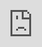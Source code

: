 +++
title = "Learning-Notes: Arxiv 2103.00020 - Learning Transferable Visual Models from Natural Language Supervision"
description = ""
date = 2025-09-15
draft = false
+++

_Note: This is a living document and is subject to change. The next time you visit, content might differ._

# Focus on the paper "Learning Transferable Visual Models from Natural Language Supervision"
## Introduction
The paper "Learning Transferable Visual Models from Natural Language Supervision" presents CLIP, a method for Contrastive Language-Image Pretraining. It is a pioneer in leveraging web-scale pairs of images and texts to achieve higher levels of generalization than previous computer vision SOTA models. 

At the time of the paper, SOTA models were pretrained on datasets with fixed lists of specific classes. For example [ImageNet with 1000 classes](https://deeplearning.cms.waikato.ac.nz/user-guide/class-maps/IMAGENET/).

Models trained in this way will be limited to the specified classes only. This limits their general application, since they can only correctly handle previously specified classes. The task of designing classes and gathering training data is bottlenecked by humans, which means it is not well scalable.

In contrast the internet contains a rich collection of images that have some form of annotation. For example text descriptions for accessibility, text surrounding images, text in photo libraries, Instagram posts etc. 

The main idea of the authors, from my understanding, is that leveraging the huge corpus of image-text pairs in the internet would enable a much more general visual understanding. For the paper, the authors created a new dataset which contains image-text pairs for **every** word that appears at least 100 times in the English Wikipedia.

For me the most important points in this paper are:
- The model architecture that allows a much more general image understanding.
- Contrastive pretraining allows the model to learn robustly from "messy" web data.
- Ablation studies show that CLIP has good zero-shot-transfer.

I will expand in later sections about what I found noteworthy.

## Video Presentation and Paper Page of CLIP at ICML
If you want to watch a video for an overview before diving into the paper or want to hear the researchers: There is a video recording of the paper presentation at ICML 2021 by the researchers. It is only 20min short and is an easy watch.

Please visit **https://icml.cc/virtual/2021/poster/9193** to watch the video presentation.
Below the video is embedded for preview.
<iframe src="https://slideslive.com/embed/presentation/38958587?js_embed_version=3&embed_init_token=eyJhbGciOiJIUzI1NiJ9.eyJpYXQiOjE3NTc4ODM3MTgsImV4cCI6MTc1ODAxMzMxOCwidSI6eyJ1dWlkIjoiNmVjMDFhYmQtZjVkMC00ZWFkLWI3MWUtOTc1YzVkNmE3NTY1IiwiaSI6bnVsbCwiZSI6bnVsbCwibSI6ZmFsc2V9LCJkIjoiaWNtbC5jYyJ9.-UL0blPtuz64z8rtUvg4n2q8--nmMEYd1VKa-BxSISQ&embed_parent_url=https%3A%2F%2Ficml.cc%2Fvirtual%2F2021%2Fposter%2F9193&embed_origin=https%3A%2F%2Ficml.cc&embed_container_id=presentation-embed-38958587&auto_load=true&auto_play=false&zoom_ratio=&disable_fullscreen=false&locale=de&vertical_enabled=true&vertical_enabled_on_mobile=false&allow_hidden_controls_when_paused=true&fit_to_viewport=true&custom_user_id=&user_uuid=6ec01abd-f5d0-4ead-b71e-975c5d6a7565" width="100%" height="300">
  <p>Your browser does not support iframes.</p>
</iframe>

## The model architecture
s. paper.

## Contrastive Learning
s. paper.

## Inference Architecture
### Efficient Inference
s. paper. 

Notably the part about being able to freeze text-encoder classifier. Imagine as a hypernetwork adaptable to tasks.

### Prompting change
s. paper.

3.1.4: Notes issues with traditional dataset, amongst which:
- Polysemy: eg “crane” the bird or “crane” the construction machine
- In the CLIP database, normally whole sentences instead of just single words. This skews distribution when applying onto traditional datasets which are a single word only. Applying prompt engineering by creating whole sentences like “A photo of a {label}” the performance increases.
- Adding context in prompts also helps: eg “a satellite image of {}” or “a photo of a {}, a type of pet”.
- The authors propose ensembling as visualized here: https://claude.ai/public/artifacts/4435a9a7-a5e0-47f0-af45-036fa9345325

CLIP can handle issues with polysemy e.g. by giving basic context without added information. E.g. telling it that it has to recognize pets in the Oxford pets dataset.

## Ablation studies
### Comparison to SOTA ImageNet Model
CLIP has definite advantage in tasks where:
1. OCR is required (e.g. SST2, HatefulMemes)
2. ImageNet labels do not sufficiently capture diversity of certain objects and thus sacrifice precision by bundling very diverse objects in the same class (e.g. "traffic sign" vs. "stop sign", "warning sign", "speed limit 30" etc).

CLIP is worse in tasks where:
- Images are very small.

![alt text](zero-shot-clip-vs-best-imagenet-model.png)

### Robustness to Natural Distribution Shift
Adding a logistic regression classifier onto CLIP to fit to ImageNet creates a 9.2% jump in accuracy on ImageNet. But this comes with the cost of reducing performance in other datasets.

On the other hand, adapting CLIP in a zero-shot way by making a classifier only that contains the relevant classes of the dataset improves overall performance over all of the "NDS variations of ImageNet".

### Zero-Shot vs. Few-Shot
Zero-shot is actually better than few shot in general until more samples come in. Also the distribution of samples necessary to surpass zero-shot shows which datasets are little covered by the internet-scale database: e.g. remote sensing (satellite imagery).

### Comparison to Human
Finding: Humans become much better with 1-shot. This tapers of with more samples. It is also mostly in classes that humans are uncertain about. --> Humans know what they don't know and are also to generalize quite well from a single image only. Probably prior-knowledge is also a factor though.

For some reason the authors did not include 1-shot CLIP performance though.



## Internet-as-Pretraining-Dataset Raises Need to Adress Data Overlap with Eval
The authors of the paper also raise the need to address and analyze data overlap. 

Because the pretraining of CLIP was done with large-scale internet data, this pretraining data is likely to contain at least some samples very close or identical to samples from eval datasets.

To address this they developed an overlap detector which finds nearest neighbor samples over a threshold and forward those for manual verification.

The authors note two limitations: First, their overlap detector is only tuned with human feedback on the samples which have been identified as relevant nearest neighbors. However they have no insight into the recall of the detector in the rest of the data. Second, the distribution of the dataset can change signinificantly between the resulting subsets "Overlap" and "Clean" of datasets. This needs to be considered when interpreting results. E.g. the performance of CLIP on Kinetics-700 curiously drops by 20% on the "Overlap" subset, which is explained by the "Overlap" subset consisting very many black transition frames.

_Note: I myself experienced this when evaluating e.g. agents that have web-search as tool and using established datasets for eval._

# CLIP in Context
## The Vision-Transformer
Dosovitsky

## Successors of CLIP and Alternatives to It
### First Evolution of CLIP: SigLIP
https://arxiv.org/pdf/2303.15343 

Usage of Sigmoid instead of Softmax makes training more robust (esp. on small to medium batch sizes) and resulting models more performant.

### A Language-Free Alternative to CLIP: DINO (Language Free SSL)
https://arxiv.org/pdf/2104.14294 
https://arxiv.org/pdf/2304.07193 

DINO is Meta's alternative approach to CLIP for scaling image understanding. Instead of learning from text-image pairs, it learns image understanding on images only. The outcome is a model that does not directly give out textual descriptions, but has a very strong understanding of images. E.g. it performs well in segmentation tasks and identifying "semantic" parts of an object or doing depth estimation.

### Better Through Self-Distillation And SSL: SigLIP 2
https://arxiv.org/pdf/2502.14786 

SigLIP 2 puts a big focus on extending SigLIP with grounding, e.g. for better spatial understanding and higher correctness in questions like "How many bottles are to the left of the paper tray?". It uses methods from Self-Supervised-Learning.

## Role of CLIP in VLMs
Notable VLMs (open source): **Intern VL (IMHO best technical papers to learn about VLMs)**, Qwen VL, PaliGemma, Moondream

All of these use CLIP-derivatives. Either CLIP itself or SigLIP.

However, https://arxiv.org/pdf/2310.08825 shows that also the usage of a language-free vision encoder like the DINO-family is possible.

All of those follow the same rough architecture which consists of:
```mermaid
# Try to read it. Mermaid integration in the blog is going to come later.
flowchart LR
  VE[Vision Encoder] --> MLP[MLP] --> LLM[LLM]
```

This means that in general both Vision Encoder (e.g. CLIP / SigLIP) are taken as-is from pretraining (same goes for the LLM). 

Then the MLP is being trained (as a relatively thin layer) to align the Vision-Encoder and LLM.

Then finally, further training is being done - either fine-tuning or RL.

It can be noted that CLIP-derivatives have an outsize role in open-source models. 

However, proprietary models more and more start to use grounding for better spatial understanding. E.g. it is very likely that SigLIP2 is used in Gemini 2.5 which was demonstrated to be capable to drive robotic applications as part of a VLAM (Vision-Language-Action-Model): https://arxiv.org/pdf/2507.10672v1 

# Recommended Youtube Videos
[Lucas Beyer](https://x.com/giffmana) (ex Google Deepmind, now Meta AI), one of the authors of SigLIP, explains CLIP, SigLIP, how SigLIP is integrated into PaliGemma and also some interesting findings.
<iframe 
      src="https://www.youtube.com/embed/kxO6ARgI_SU" 
      title="YouTube video player" 
      frameborder="0" 
      allow="accelerometer; autoplay; clipboard-write; encrypted-media; gyroscope; picture-in-picture" 
      allowfullscreen
      style="position: absolute; top: 0; left: 0; width: 100%; height: 100%;">
</iframe>

This video below starts out with an introduction to CLIP and then shows how a language free model like DINO learns to see using Self-Supervised-Learning techniques.
<iframe 
      src="https://youtu.be/oGTasd3cliM?si=3JbIP9jvFG1bdpQg" 
      title="YouTube video player" 
      frameborder="0" 
      allow="accelerometer; autoplay; clipboard-write; encrypted-media; gyroscope; picture-in-picture" 
      allowfullscreen
      style="position: absolute; top: 0; left: 0; width: 100%; height: 100%;">
</iframe>

# Glossary
## Hypernetwork
"Hypernetwork" is mentioned in section 3.1.2 of the paper. Specifically:
> The cosine similarity of these embeddings is then calculated,
scaled by a temperature parameter τ, and normalized into a
probability distribution via a softmax. Note that this predic-
tion layer is a multinomial logistic regression classifier with
L2-normalized inputs, L2-normalized weights, no bias, and
temperature scaling. **When interpreted this way, the image
encoder is the computer vision backbone which computes a
feature representation for the image and the text encoder is a
hypernetwork (Ha et al., 2016) which generates the weights
of a linear classifier based on the text specifying the visual
concepts that the classes represent.**

**From ChatGPT:**
> A hypernetwork is a neural network that outputs the weights of another network, rather than predictions directly.
> -	Example: Instead of predicting a label, a hypernetwork might output the parameters of a classifier that can then be applied to some other input.
>
> In CLIP’s case:
> -	Each class description (“a photo of a dog”, “a photo of a cat”) is passed through the text encoder.
> -	The output embedding of the text encoder acts as the weight vector for a linear classifier that separates that class from others.
> -	In other words, the text encoder generates the classifier weights on the fly, conditioned on the text prompt.

To put this more into context, consider Fig. 1 (2) and (3) with following annotations:
1. The **blue box** is the *multinomial logistic regression classifier with L2-normalized inputs, L2-normalized weights, no bias, and temperature scaling*. It is formed by combining both the text embeddings and the calculations like cosine similarity, softmax etc. The text embeddings can change and form the weights of this classifier.
2. The weights of this classifier change depending on the prediction task at hand. This will change which labels are encoded. This means that the "Text Encoder" puts out the weights of the classifier for prediction. **This makes the "Text Encoder" a hypernetwork.** It does not create a self-sufficient prediction, but rather weights for another model.
3. The "Image Encoder" extracts the features for the multinomial logistic regression classifier, which serve as input (following along the orange arrow).
![alt text](zero-shot-classic-dataset-classifier_annotated-hypernetwork.png)